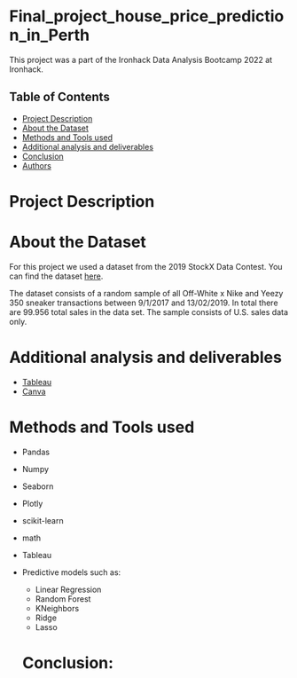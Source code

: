 # Final_project_house_price_prediction_in_Perth

This project was a part of the Ironhack Data Analysis Bootcamp 2022 at Ironhack.


 ## Table of Contents
 
* [Project Description](#project-description)
* [About the Dataset](#about-the-dataset)
* [Methods and Tools used](#methods-and-tools-used)
* [Additional analysis and deliverables](#additional-analysis-and-deliverables)
* [Conclusion](#conclusion)
* [Authors](#authors)


# Project Description




# About the Dataset
For this project we used a dataset from the 2019 StockX Data Contest. You can find the dataset [here](https://s3.amazonaws.com/stockx-sneaker-analysis/wp-content/uploads/2019/02/StockX-Data-Contest-2019-3.xlsx).

The dataset consists of a random sample of all Off-White x Nike and Yeezy 350 sneaker transactions between 9/1/2017 and 13/02/2019. In total there  are 99.956 total sales in the data set. The sample consists of U.S. sales data only.





# Additional analysis and deliverables 
- [Tableau](https://public.tableau.com/views/Mid-ProjectFindthenexthype/Dashboard-MT?:language=de-DE&:display_count=n&:origin=viz_share_link)
- [Canva](https://www.canva.com/design/DAFPg1KzOd8/ZAJ21FhgZSvIjoSRXVlNxw/view?utm_content=DAFPg1KzOd8&utm_campaign=designshare&utm_medium=link2&utm_source=sharebutton)

# Methods and Tools used
- Pandas
- Numpy
- Seaborn
- Plotly
- scikit-learn
- math
- Tableau
- Predictive models such as:
	-  Linear Regression
	-  Random Forest
	-  KNeighbors
	-  Ridge
	-  Lasso
  
  # Conclusion:
  

